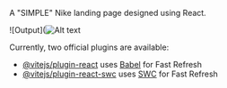 A "SIMPLE" Nike landing page designed using React.

![Output](![Alt text](https://github.com/user/repo/assets/123456/image.png](https://private-user-images.githubusercontent.com/135193901/411784359-85ed3c8a-d6d8-4218-b1c8-ccb67d1eca15.png?jwt=eyJhbGciOiJIUzI1NiIsInR5cCI6IkpXVCJ9.eyJpc3MiOiJnaXRodWIuY29tIiwiYXVkIjoicmF3LmdpdGh1YnVzZXJjb250ZW50LmNvbSIsImtleSI6ImtleTUiLCJleHAiOjE3MzkyMzIxOTIsIm5iZiI6MTczOTIzMTg5MiwicGF0aCI6Ii8xMzUxOTM5MDEvNDExNzg0MzU5LTg1ZWQzYzhhLWQ2ZDgtNDIxOC1iMWM4LWNjYjY3ZDFlY2ExNS5wbmc_WC1BbXotQWxnb3JpdGhtPUFXUzQtSE1BQy1TSEEyNTYmWC1BbXotQ3JlZGVudGlhbD1BS0lBVkNPRFlMU0E1M1BRSzRaQSUyRjIwMjUwMjEwJTJGdXMtZWFzdC0xJTJGczMlMkZhd3M0X3JlcXVlc3QmWC1BbXotRGF0ZT0yMDI1MDIxMFQyMzU4MTJaJlgtQW16LUV4cGlyZXM9MzAwJlgtQW16LVNpZ25hdHVyZT1iZjQyMmE4MDZkMjk0M2RkODBkMWEyMWJiNDA1NGNlODBkZmYyNzMzZGIzMWEwNzYzMWJiNjI1YjhjZjE1MmU0JlgtQW16LVNpZ25lZEhlYWRlcnM9aG9zdCJ9.2QQ7gAA9XgRBLfl8m3WTP8fRFNkbkuMob41eSOLj66o)
)


Currently, two official plugins are available:

- [@vitejs/plugin-react](https://github.com/vitejs/vite-plugin-react/blob/main/packages/plugin-react/README.md) uses [Babel](https://babeljs.io/) for Fast Refresh
- [@vitejs/plugin-react-swc](https://github.com/vitejs/vite-plugin-react-swc) uses [SWC](https://swc.rs/) for Fast Refresh
